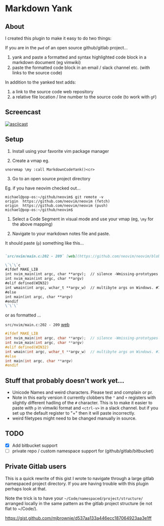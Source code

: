 # Markdown Yank

## About

I created this plugin to make it easy to do two things:

If you are in the `pwd` of an open source github/gitlab project...

1. yank and paste a formatted and syntax highlighted code block in a markdown document (eg vimwiki)
2. paste the formatted code block in an email / slack channel etc. (with links to the source code)

In addition to the yanked text adds:

1. a link to the source code web repository
2. a relative file location / line number to the source code (to work with `gF`)

## Screencast

[![asciicast](https://asciinema.org/a/kt03r1tBa7M7fjkZ1uJG8dO4J.svg)](https://asciinema.org/a/kt03r1tBa7M7fjkZ1uJG8dO4J)


## Setup

1. Install using your favorite vim package manager

2. Create a vmap eg.

```vim
vnoremap \my :call MarkdownCodeYank()<cr>
```

3. Go to an open source project directory

Eg. if you have neovim checked out...

```
michael@pop-os:~/github/neovim$ git remote -v
origin	https://github.com/neovim/neovim (fetch)
origin	https://github.com/neovim/neovim (push)
michael@pop-os:~/github/neovim$
```

1. Select a Code Segment in visual mode and use your vmap (eg, `\my` for the above mapping)

2. Navigate to your markdown notes file and paste.

It should paste (`p`) something like this...

```markdown

`src/nvim/main.c:202 - 209` [web](https://github.com/neovim/neovim/blob/master/src/nvim/main.c#L202-L209)

\`\`\`c
#ifdef MAKE_LIB
int nvim_main(int argc, char **argv);  // silence -Wmissing-prototypes
int nvim_main(int argc, char **argv)
#elif defined(WIN32)
int wmain(int argc, wchar_t **argv_w)  // multibyte args on Windows. #7060
#else
int main(int argc, char **argv)
#endif
\`\`\`

```

or as formatted ...

`src/nvim/main.c:202 - 209` [web](https://github.com/neovim/neovim/blob/master/src/nvim/main.c#L202-L209)

```c
#ifdef MAKE_LIB
int nvim_main(int argc, char **argv);  // silence -Wmissing-prototypes
int nvim_main(int argc, char **argv)
#elif defined(WIN32)
int wmain(int argc, wchar_t **argv_w)  // multibyte args on Windows. #7060
#else
int main(int argc, char **argv)
#endif
```

## Stuff that probably doesn't work yet...

* Unicode Names and weird characters. Please test and complain or pr.
* Note in this early version it currently clobbers the `"` and `+` registers
  with slightly different hadling of the `#` character. This is to make it
  easier to paste with `p` in vimwiki format and `<ctrl-v>` in a slack channel.
  but if you set up the default register to "+" then it will paste incorrectly.
* weird filetypes might need to be changed manually in source.

## TODO

* [X] Add bitbucket support
* [ ] private repo / custom namespace support for (github/gitlab/bitbucket)

## Private Gitlab users

This is a quick rewrite of this gist I wrote to navigate through a large gitlab
namespaced project directory. If you are having trouble with this plugin
perhaps look at that.

Note the trick is to have your `~/Code/namespaced/project/structure/` arranged locally
in the same pattern as the gitlab project structure (ie not flat to ~/Code/<project>).

https://gist.github.com/mjbrownie/d537aa133a446ecc187064923aa3e1ff
